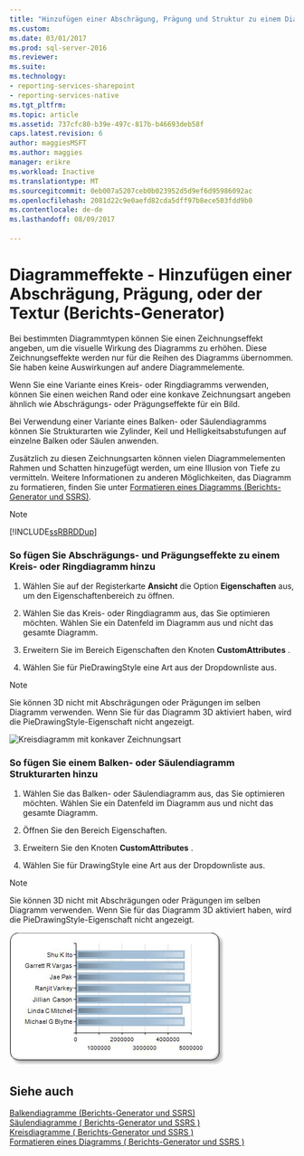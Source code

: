 ```yaml
---
title: "Hinzufügen einer Abschrägung, Prägung und Struktur zu einem Diagramm (Berichts-Generator und SSRS) | Microsoft Docs"
ms.custom: 
ms.date: 03/01/2017
ms.prod: sql-server-2016
ms.reviewer: 
ms.suite: 
ms.technology:
- reporting-services-sharepoint
- reporting-services-native
ms.tgt_pltfrm: 
ms.topic: article
ms.assetid: 737cfc80-b39e-497c-817b-b46693deb58f
caps.latest.revision: 6
author: maggiesMSFT
ms.author: maggies
manager: erikre
ms.workload: Inactive
ms.translationtype: MT
ms.sourcegitcommit: 0eb007a5207ceb0b023952d5d9ef6d95986092ac
ms.openlocfilehash: 2081d22c9e0aefd82cda5dff97b8ece503fdd9b0
ms.contentlocale: de-de
ms.lasthandoff: 08/09/2017

---
```

# <a name="chart-effects---add-bevel-emboss-or-texture-report-builder"></a>Diagrammeffekte - Hinzufügen einer Abschrägung, Prägung, oder der Textur (Berichts-Generator)
  Bei bestimmten Diagrammtypen können Sie einen Zeichnungseffekt angeben, um die visuelle Wirkung des Diagramms zu erhöhen. Diese Zeichnungseffekte werden nur für die Reihen des Diagramms übernommen. Sie haben keine Auswirkungen auf andere Diagrammelemente.  
  
 Wenn Sie eine Variante eines Kreis- oder Ringdiagramms verwenden, können Sie einen weichen Rand oder eine konkave Zeichnungsart angeben ähnlich wie Abschrägungs- oder Prägungseffekte für ein Bild.  
  
 Bei Verwendung einer Variante eines Balken- oder Säulendiagramms können Sie Strukturarten wie Zylinder, Keil und Helligkeitsabstufungen auf einzelne Balken oder Säulen anwenden.  
  
 Zusätzlich zu diesen Zeichnungsarten können vielen Diagrammelementen Rahmen und Schatten hinzugefügt werden, um eine Illusion von Tiefe zu vermitteln. Weitere Informationen zu anderen Möglichkeiten, das Diagramm zu formatieren, finden Sie unter [Formatieren eines Diagramms &#40;Berichts-Generator und SSRS&#41;](../../reporting-services/report-design/formatting-a-chart-report-builder-and-ssrs.md).  
  
> [!NOTE]  
>  [!INCLUDE[ssRBRDDup](../../includes/ssrbrddup-md.md)]  
  
### <a name="to-add-bevel-or-emboss-styles-to-a-pie-or-doughnut-chart"></a>So fügen Sie Abschrägungs- und Prägungseffekte zu einem Kreis- oder Ringdiagramm hinzu  
  
1.  Wählen Sie auf der Registerkarte **Ansicht** die Option **Eigenschaften** aus, um den Eigenschaftenbereich zu öffnen.  
  
2.  Wählen Sie das Kreis- oder Ringdiagramm aus, das Sie optimieren möchten. Wählen Sie ein Datenfeld im Diagramm aus und nicht das gesamte Diagramm.  
  
3.  Erweitern Sie im Bereich Eigenschaften den Knoten **CustomAttributes** .  
  
4.  Wählen Sie für PieDrawingStyle eine Art aus der Dropdownliste aus.  
  
> [!NOTE]  
>  Sie können 3D nicht mit Abschrägungen oder Prägungen im selben Diagramm verwenden. Wenn Sie für das Diagramm 3D aktiviert haben, wird die PieDrawingStyle-Eigenschaft nicht angezeigt.  
  
 ![Kreisdiagramm mit konkaver Zeichnungsart](../../reporting-services/report-design/media/rs-piedrawingeffects-concave.gif "Kreisdiagramm mit konkaver Zeichnungsart")  
  
### <a name="to-add-texture-styles-to-a-bar-or-column-chart"></a>So fügen Sie einem Balken- oder Säulendiagramm Strukturarten hinzu  
  
1.  Wählen Sie das Balken- oder Säulendiagramm aus, das Sie optimieren möchten. Wählen Sie ein Datenfeld im Diagramm aus und nicht das gesamte Diagramm.  
  
2.  Öffnen Sie den Bereich Eigenschaften.  
  
3.  Erweitern Sie den Knoten **CustomAttributes** .  
  
4.  Wählen Sie für DrawingStyle eine Art aus der Dropdownliste aus.  
  
> [!NOTE]  
>  Sie können 3D nicht mit Abschrägungen oder Prägungen im selben Diagramm verwenden. Wenn Sie für das Diagramm 3D aktiviert haben, wird die PieDrawingStyle-Eigenschaft nicht angezeigt.  
  
 ![Balkendiagramm mit LightToDark-Zeichnungseffekt](../../reporting-services/report-design/media/rs-bardrawingeffects-lighttodark.gif "Balkendiagramm mit LightToDark-Zeichnungseffekt")  
  
## <a name="see-also"></a>Siehe auch  
 [Balkendiagramme &#40;Berichts-Generator und SSRS&#41;](../../reporting-services/report-design/bar-charts-report-builder-and-ssrs.md)   
 [Säulendiagramme &#40; Berichts-Generator und SSRS &#41;](../../reporting-services/report-design/column-charts-report-builder-and-ssrs.md)   
 [Kreisdiagramme &#40; Berichts-Generator und SSRS &#41;](../../reporting-services/report-design/pie-charts-report-builder-and-ssrs.md)   
 [Formatieren eines Diagramms &#40; Berichts-Generator und SSRS &#41;](../../reporting-services/report-design/formatting-a-chart-report-builder-and-ssrs.md)  
  
  


